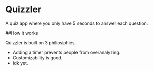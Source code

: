 # Quizzler
A quiz app where you only have 5 seconds to answer each question.

##How it works

Quizzler is built on 3 philiosiphies.
- Adding a timer prevents people from overanalyzing.
- Customizability is good.
- idk yet.
